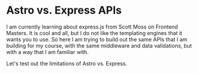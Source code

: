 # Astro vs. Express APIs

I am currently learning about express.js from Scott Moss on Frontend Masters. It is cool and all, but I do not like the templating engines that it wants you to use. So here I am trying to build out the same APIs that I am building for my course, with the same middleware and data validations, but with a way that I am familiar with.

Let's test out the limitations of Astro vs. Express.